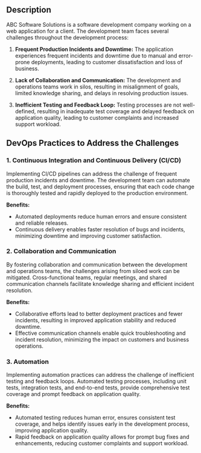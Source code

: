 ## Description

ABC Software Solutions is a software development company working on a web application for a client. The development team faces several challenges throughout the development process:

1. **Frequent Production Incidents and Downtime:** The application experiences frequent incidents and downtime due to manual and error-prone deployments, leading to customer dissatisfaction and loss of business.

2. **Lack of Collaboration and Communication:** The development and operations teams work in silos, resulting in misalignment of goals, limited knowledge sharing, and delays in resolving production issues.

3. **Inefficient Testing and Feedback Loop:** Testing processes are not well-defined, resulting in inadequate test coverage and delayed feedback on application quality, leading to customer complaints and increased support workload.

## DevOps Practices to Address the Challenges

### 1. Continuous Integration and Continuous Delivery (CI/CD)

Implementing CI/CD pipelines can address the challenge of frequent production incidents and downtime. The development team can automate the build, test, and deployment processes, ensuring that each code change is thoroughly tested and rapidly deployed to the production environment.

**Benefits:**
- Automated deployments reduce human errors and ensure consistent and reliable releases.
- Continuous delivery enables faster resolution of bugs and incidents, minimizing downtime and improving customer satisfaction.

### 2. Collaboration and Communication

By fostering collaboration and communication between the development and operations teams, the challenges arising from siloed work can be mitigated. Cross-functional teams, regular meetings, and shared communication channels facilitate knowledge sharing and efficient incident resolution.

**Benefits:**
- Collaborative efforts lead to better deployment practices and fewer incidents, resulting in improved application stability and reduced downtime.
- Effective communication channels enable quick troubleshooting and incident resolution, minimizing the impact on customers and business operations.

### 3. Automation

Implementing automation practices can address the challenge of inefficient testing and feedback loops. Automated testing processes, including unit tests, integration tests, and end-to-end tests, provide comprehensive test coverage and prompt feedback on application quality.

**Benefits:**
- Automated testing reduces human error, ensures consistent test coverage, and helps identify issues early in the development process, improving application quality.
- Rapid feedback on application quality allows for prompt bug fixes and enhancements, reducing customer complaints and support workload.
